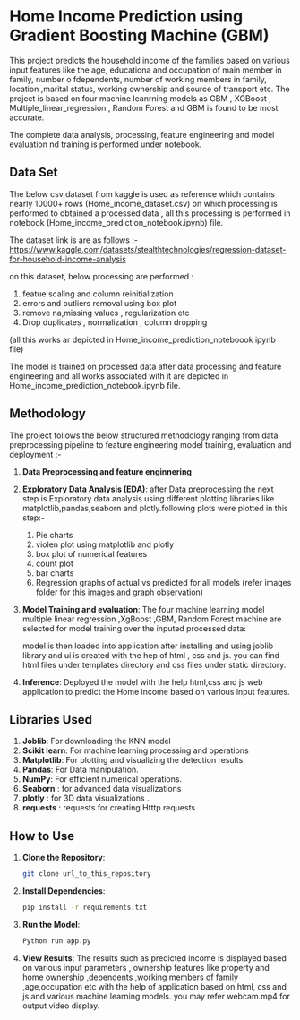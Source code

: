 #  Home Income Prediction using Gradient Boosting Machine (GBM)

This project predicts the household income of the families based on various input features like the age, educationa and occupation of main member in family, number o fdependents, number of working members in family, location ,marital status, working ownership and source of transport etc. The project is based on four machine leanrning models as GBM , XGBoost , Multiple_linear_regression , Random Forest and GBM is found to be most accurate.

The complete data analysis, processing, feature engineering and model evaluation nd training is performed under notebook.

## Data Set

The below csv dataset from kaggle is used as reference which contains nearly 10000+ rows (Home_income_dataset.csv) on which processing is performed to obtained a  processed data , all this processing is performed in  notebook (Home_income_prediction_notebook.ipynb) file.

The dataset link is are as follows :-
https://www.kaggle.com/datasets/stealthtechnologies/regression-dataset-for-household-income-analysis

on this dataset, below processing are performed :
1) featue scaling and column reinitialization
2) errors and outliers removal using box plot
3) remove na,missing values , regularization etc
4) Drop duplicates , normalization , column dropping

(all this works ar depicted in Home_income_prediction_noteboook ipynb file)

The model is trained on processed data after data processing and feature engineering  and all works associated with it are depicted in Home_income_prediction_notebook.ipynb file.

## Methodology

The project follows the below structured methodology ranging from data preprocessing pipeline to feature engineering model training, evaluation and deployment :-

1. **Data Preprocessing and feature enginnering**

2. **Exploratory Data Analysis (EDA)**:
    after Data preprocessing the next step is Exploratory  data analysis using different plotting libraries like matplotlib,pandas,seaborn and plotly.following plots were plotted in this step:-
    1) Pie charts
    2) violen plot using matplotlib and plotly
    3) box plot of numerical features
    4) count plot 
    5) bar charts
    6) Regression graphs of actual vs predicted for all models
    (refer images folder for this images and graph observation)


4. **Model Training and evaluation**: 
     The four machine learning model multiple linear regression ,XgBoost ,GBM, Random Forest machine are selected for model training over the inputed processed data:

     model is then loaded into application after installing and using joblib library and ui is created with the hep of html , css and js. you can find html files under templates directory and css files under static directory.

5. **Inference**: 
      Deployed the model with the help html,css and js web application to predict the Home income based on various input features.


## Libraries Used

1. **Joblib**: For downloading the KNN model
2. **Scikit learn**: For machine learning processing  and operations
3. **Matplotlib**: For plotting and visualizing the detection results.
4. **Pandas**: For Data manipulation.
5. **NumPy**: For efficient numerical operations.
6. **Seaborn** : for advanced data visualizations
7. **plotly** : for 3D data visualizations .
8. **requests** : requests for creating Htttp requests

## How to Use

1. **Clone the Repository**: 
    ```sh
    git clone url_to_this_repository
    ```

2. **Install Dependencies**: 
    ```sh
    pip install -r requirements.txt
    ```

3. **Run the Model**: 
    ```python
    Python run app.py
    ```

4. **View Results**:  The results such as predicted income is displayed based on various input parameters , ownership features like property and home ownership ,dependents ,working members of family ,age,occupation etc with the help of application based on html, css and js and various machine learning models. you may refer webcam.mp4 for output video display.
